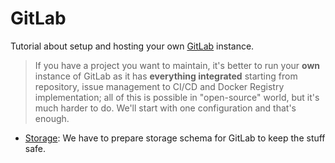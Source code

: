 # GitLab

Tutorial about setup and hosting your own [GitLab](https://about.gitlab.com/) instance.

> If you have a project you want to maintain, it's better to run your **own** instance of GitLab as
it has **everything integrated** starting from repository, issue management to CI/CD and Docker Registry
implementation; all of this is possible in "open-source" world, but it's much harder to do. We'll 
start with one configuration and that's enough.

* [Storage](/devops/gitlab/storage): We have to prepare storage schema for GitLab to keep the stuff safe.
